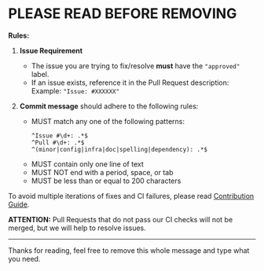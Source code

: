 # PLEASE READ BEFORE REMOVING

**Rules:**

1. **Issue Requirement**
   - The issue you are trying to fix/resolve **must** have the `"approved"` label.
   - If an issue exists, reference it in the Pull Request description:
     Example: `"Issue: #XXXXXX"`

2. **Commit message** should adhere to the following rules:
   - MUST match any one of the following patterns:
     ```
     ^Issue #\d+: .*$
     ^Pull #\d+: .*$
     ^(minor|config|infra|doc|spelling|dependency): .*$
     ```
   - MUST contain only one line of text
   - MUST NOT end with a period, space, or tab
   - MUST be less than or equal to 200 characters

To avoid multiple iterations of fixes and CI failures, please read
[Contribution Guide](https://checkstyle.org/contributing.html).

**ATTENTION:** Pull Requests that do not pass our CI checks will not be merged,
but we will help to resolve issues.

---
Thanks for reading, feel free to remove this whole message and type what you need.
